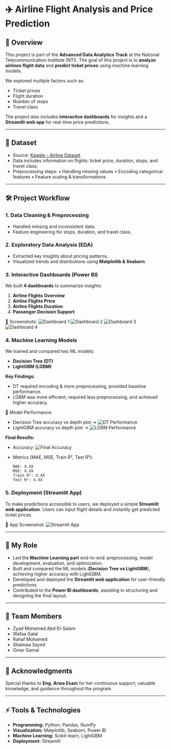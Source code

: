 # ✈️ Airline Flight Analysis and Price Prediction

## 📌 Overview

This project is part of the **Advanced Data Analytics Track** at the National Telecommunication Institute (NTI).
The goal of this project is to **analyze airlines flight data** and **predict ticket prices** using machine learning models.

We explored multiple factors such as:

* Ticket prices
* Flight duration
* Number of stops
* Travel class

The project also includes **interactive dashboards** for insights and a **Streamlit web app** for real-time price predictions.

---

## 📂 Dataset

* Source: [Kaggle – Airline Dataset](https://www.kaggle.com/)
* Data includes information on flights: ticket price, duration, stops, and travel class.
* Preprocessing steps:
  • Handling missing values
  • Encoding categorical features
  • Feature scaling & transformations

---

## 🛠 Project Workflow

### 1. Data Cleaning & Preprocessing

* Handled missing and inconsistent data.
* Feature engineering for stops, duration, and travel class.

### 2. Exploratory Data Analysis (EDA)

* Extracted key insights about pricing patterns.
* Visualized trends and distributions using **Matplotlib & Seaborn**.

### 3. Interactive Dashboards (Power BI)

We built **4 dashboards** to summarize insights:

1. **Airline Flights Overview**
2. **Airline Flights Price**
3. **Airline Flights Duration**
4. **Passenger Decision Support**

📸 Screenshots:
![Dashboard 1](assets/dashboard_overview.png)
![Dashboard 2](assets/dashboard_price.png)
![Dashboard 3](assets/dashboard_duration.png)
![Dashboard 4](assets/dashboard_decision.png)

### 4. Machine Learning Models

We trained and compared two ML models:

* **Decision Tree (DT)**
* **LightGBM (LGBM)**

**Key Findings:**

* DT required encoding & more preprocessing, provided baseline performance.
* LGBM was more efficient, required less preprocessing, and achieved higher accuracy.

📸 Model Performance:

* Decision Tree accuracy vs depth plot → ![DT Performance](assets/dt_performance.png)
* LightGBM accuracy vs depth plot → ![LGBM Performance](assets/lgbm_performance.png)

**Final Results:**

* Accuracy: ![Final Accuracy](assets/final_accuracy.png)
* Metrics (MAE, MSE, Train R², Test R²):

  ```
  MAE: X.XX
  MSE: X.XX
  Train R²: X.XX
  Test R²: X.XX
  ```

### 5. Deployment (Streamlit App)

To make predictions accessible to users, we deployed a simple **Streamlit web application**.
Users can input flight details and instantly get predicted ticket prices.

📸 App Screenshot:
![Streamlit App](assets/streamlit_app.png)

---

## 👤 My Role

* Led the **Machine Learning part** end-to-end: preprocessing, model development, evaluation, and optimization.
* Built and compared the ML models (**Decision Tree vs LightGBM**), achieving higher accuracy with LightGBM.
* Developed and deployed the **Streamlit web application** for user-friendly predictions.
* Contributed to the **Power BI dashboards**, assisting in structuring and designing the final layout.

---

## 👥 Team Members

* Zyad Mohamed Abd El-Salam
* Wafaa Galal
* Rahaf Mohamed
* Shaimaa Sayed
* Omar Gamal

---

## 🙏 Acknowledgments

Special thanks to **Eng. Arwa Esam** for her continuous support, valuable knowledge, and guidance throughout the program.

---

## ⚡ Tools & Technologies

* **Programming:** Python, Pandas, NumPy
* **Visualization:** Matplotlib, Seaborn, Power BI
* **Machine Learning:** Scikit-learn, LightGBM
* **Deployment:** Streamlit
